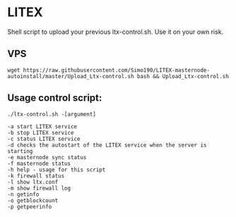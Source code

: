 # LITEX

Shell script to upload your previous ltx-control.sh. Use it on your own risk.




## VPS

```
wget https://raw.githubusercontent.com/Simo190/LITEX-masternode-autoinstall/master/Upload_Ltx-control.sh bash && Upload_Ltx-control.sh
```

## Usage control script:

```
./ltx-control.sh -[argument]

-a start LITEX service
-b stop LITEX service
-c status LITEX service
-d checks the autostart of the LITEX service when the server is starting
-e masternode sync status
-f masternode status
-h help - usage for this script
-k firewall status
-l show ltx.conf
-m show firewall log
-n getinfo
-o getblockcount
-p getpeerinfo
